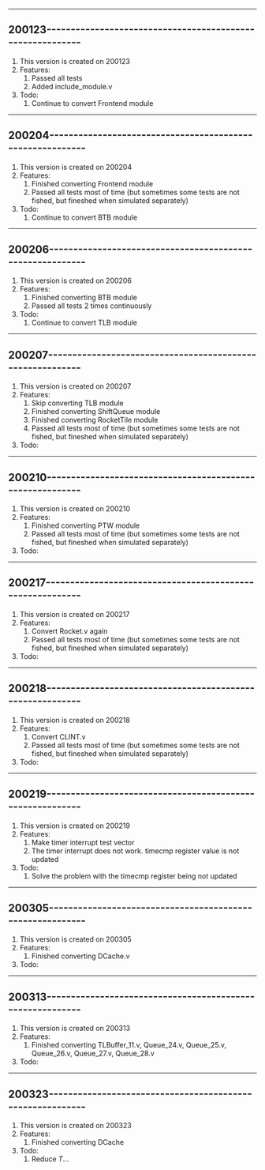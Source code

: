 ----------------------------------------------------------------
200123----------------------------------------------------------
----------------------------------------------------------------
1.	This version is created on 200123
2.	Features:
	1.	Passed all tests
	2.	Added include_module.v
3.	Todo:
	1.	Continue to convert Frontend module
----------------------------------------------------------------
200204----------------------------------------------------------
----------------------------------------------------------------
1.	This version is created on 200204
2.	Features:
	1.	Finished converting Frontend module
	2.	Passed all tests most of time (but sometimes some tests are not fished, but fineshed when simulated separately)
3.	Todo:
	1.	Continue to convert BTB module
----------------------------------------------------------------
200206----------------------------------------------------------
----------------------------------------------------------------
1.	This version is created on 200206
2.	Features:
	1.	Finished converting BTB module
	2.	Passed all tests 2 times continuously
3.	Todo:
	1.	Continue to convert TLB module
----------------------------------------------------------------
200207----------------------------------------------------------
----------------------------------------------------------------
1.	This version is created on 200207
2.	Features:
	1.	Skip converting TLB module
	2.	Finished converting ShiftQueue module
	3.	Finished converting RocketTile module
	4.	Passed all tests most of time (but sometimes some tests are not fished, but fineshed when simulated separately)
3.	Todo:
----------------------------------------------------------------
200210----------------------------------------------------------
----------------------------------------------------------------
1.	This version is created on 200210
2.	Features:
	1.	Finished converting PTW module
	2.	Passed all tests most of time (but sometimes some tests are not fished, but fineshed when simulated separately)
3.	Todo:
----------------------------------------------------------------
200217----------------------------------------------------------
----------------------------------------------------------------
1.	This version is created on 200217
2.	Features:
	1.	Convert Rocket.v again
	2.	Passed all tests most of time (but sometimes some tests are not fished, but fineshed when simulated separately)
3.	Todo:
----------------------------------------------------------------
200218----------------------------------------------------------
----------------------------------------------------------------
1.	This version is created on 200218
2.	Features:
	1.	Convert CLINT.v
	2.	Passed all tests most of time (but sometimes some tests are not fished, but fineshed when simulated separately)
3.	Todo:
----------------------------------------------------------------
200219----------------------------------------------------------
----------------------------------------------------------------
1.	This version is created on 200219
2.	Features:
	1.	Make timer interrupt test vector
	2.	The timer interrupt does not work. timecmp register value is not updated
3.	Todo:
	1.	Solve the problem with the timecmp register being not updated
----------------------------------------------------------------
200305----------------------------------------------------------
----------------------------------------------------------------
1.	This version is created on 200305
2.	Features:
	1.	Finished converting DCache.v
3.	Todo:
----------------------------------------------------------------
200313----------------------------------------------------------
----------------------------------------------------------------
1.	This version is created on 200313
2.	Features:
	1.	Finished converting TLBuffer_11.v, Queue_24.v, Queue_25.v, Queue_26.v, Queue_27.v, Queue_28.v
3.	Todo:
----------------------------------------------------------------
200323----------------------------------------------------------
----------------------------------------------------------------
1.	This version is created on 200323
2.	Features:
	1.	Finished converting DCache
3.	Todo:
	1.	Reduce _T_...
